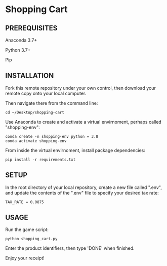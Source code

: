 # Shopping Cart

## PREREQUISITES

Anaconda 3.7+

Python 3.7+

Pip

## INSTALLATION

Fork this remote repository under your own control, then download your remote copy onto your local computer. 

Then navigate there from the command line:

```
cd ~/Desktop/shopping-cart
```

Use Anaconda to create and activate a virtual envirnoment, perhaps called "shopping-env":

```
conda create -n shopping-env python = 3.8
conda activate shopping-env
```

From inside the virtual envirnoment, install package dependencies:

```
pip install -r requirements.txt
```

## SETUP

In the root directory of your local repository, create a new file called ".env", and update the contents of the ".env" file to specify your desired tax rate:

```
TAX_RATE = 0.0875
```

## USAGE 

Run the game script:

```
python shopping_cart.py
```

Enter the product identifiers, then type 'DONE' when finished.

Enjoy your receipt!